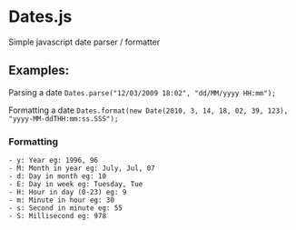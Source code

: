 
# Dates.js

  Simple javascript date parser / formatter

## Examples:

  Parsing a date ```Dates.parse("12/03/2009 18:02", "dd/MM/yyyy HH:mm");```

  Formatting a date ```Dates.format(new Date(2010, 3, 14, 18, 02, 39, 123), "yyyy-MM-ddTHH:mm:ss.SSS");```

### Formatting

    - y: Year eg: 1996, 96
    - M: Month in year eg: July, Jul, 07
    - d: Day in month eg: 10
    - E: Day in week eg: Tuesday, Tue
    - H: Hour in day (0-23) eg: 9
    - m: Minute in hour eg: 30
    - s: Second in minute eg: 55
    - S: Millisecond eg: 978


